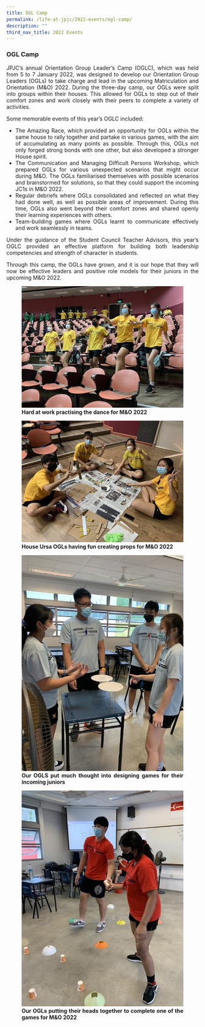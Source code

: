 ```yaml
---
title: OGL Camp
permalink: /life-at-jpjc/2022-events/ogl-camp/
description: ""
third_nav_title: 2022 Events
---
```

### **OGL Camp**

<div align=justify>

<p>JPJC’s annual Orientation Group Leader’s Camp (OGLC), which was held from 5 to 7 January 2022, was designed to develop our Orientation Group Leaders (OGLs) to take charge and lead in the upcoming Matriculation and Orientation (M&O) 2022. During the three-day camp, our OGLs were split into groups within their houses. This allowed for OGLs to step out of their comfort zones and work closely with their peers to complete a variety of activities.</p>

<p>Some memorable events of this year’s OGLC included:
<ul>
<li>The Amazing Race, which provided an opportunity for OGLs within the same house to rally together and partake in various games, with the aim of accumulating as many points as possible. Through this, OGLs not only forged strong bonds with one other, but also developed a stronger House spirit.</li>

<li>The Communication and Managing Difficult Persons Workshop, which prepared OGLs for various unexpected scenarios that might occur during M&O. The OGLs familiarised themselves with possible scenarios and brainstormed for solutions, so that they could support the incoming JC1s in M&O 2022.</li>

<li>Regular debriefs where OGLs consolidated and reflected on what they had done well, as well as possible areas of improvement. During this time, OGLs also went beyond their comfort zones and shared openly their learning experiences with others.</li>

<li>Team-building games where OGLs learnt to communicate effectively and work seamlessly in teams.</li></ul>

<p>Under the guidance of the Student Council Teacher Advisors, this year’s OGLC provided an effective platform for building both leadership competencies and strength of character in students.</p>

<p>Through this camp, the OGLs have grown, and it is our hope that they will now be effective leaders and positive role models for their juniors in the upcoming M&O 2022.</p>

<figure>
<img src="/images/olgc1.jpg">
<figcaption><strong>		 
	Hard at work practising the dance for M&O 2022</strong></figcaption>
</figure>
	
<figure>
<img src="/images/olgc2.jpg">
<figcaption> <strong> House Ursa OGLs having fun creating props for M&O 2022 
 </strong> </figcaption>
</figure>

<figure>
<img src="/images/olgc3.jpg">
<figcaption> <strong> Our OGLS put much thought into designing games for their incoming juniors 
 </strong> </figcaption>
</figure>

<figure>
<img src="/images/olgc4.jpg">
<figcaption> <strong> Our OGLs putting their heads together to complete one of the games for M&O 2022  
 </strong> </figcaption>
</figure>
</div>